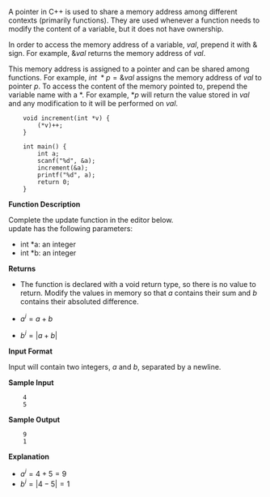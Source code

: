 A pointer in C++ is used to share a memory address among different contexts (primarily functions). They are used whenever a function needs to modify the content of a variable, but it does not have ownership.

In order to access the memory address of a variable, $val$, prepend it with $\&$ sign. For example, $\&val$ returns the memory address of $val$.

This memory address is assigned to a pointer and can be shared among functions. For example, $int \ *p = \&val$ assigns the memory address of $val$ to pointer $p$. To access the content of the memory pointed to, prepend the variable name with a $*$. For example, $*p$ will return the value stored in $val$ and any modification to it will be performed on $val$.

```
    void increment(int *v) {
        (*v)++;
    }

    int main() {
        int a;
        scanf("%d", &a);
        increment(&a);
        printf("%d", a);
        return 0;
    }  
```

**Function Description**

Complete the update function in the editor below.  
update has the following parameters:
- int *a: an integer
- int *b: an integer

**Returns**

- The function is declared with a void return type, so there is no value to return. Modify the values in memory so that $a$ contains their sum and $b$ contains their absoluted difference.

- $a^i = a + b$
- $b^i = |a + b|$

**Input Format**

Input will contain two integers, $a$ and $b$, separated by a newline.

**Sample Input**

```
    4
    5
```
**Sample Output**

```
    9
    1
```

**Explanation**

- $a^i = 4 + 5 = 9$
- $b^i = |4 - 5| = 1$